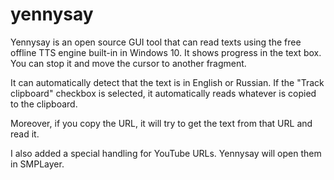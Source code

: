 # yennysay
 
Yennysay is an open source GUI tool that can read texts using the free offline TTS engine built-in in Windows 10. 
It shows progress in the text box. You can stop it and move the cursor to another fragment.

It can automatically detect that the text is in English or Russian.
If the "Track clipboard" checkbox is selected, it automatically reads whatever is copied to the clipboard.

Moreover, if you copy the URL, it will try to get the text from that URL and read it.

I also added a special handling for YouTube URLs. Yennysay will open them in SMPLayer.
